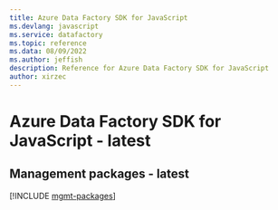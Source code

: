 ```yaml
---
title: Azure Data Factory SDK for JavaScript
ms.devlang: javascript
ms.service: datafactory
ms.topic: reference
ms.data: 08/09/2022
ms.author: jeffish
description: Reference for Azure Data Factory SDK for JavaScript
author: xirzec
---
```

# Azure Data Factory SDK for JavaScript - latest

## Management packages - latest
[!INCLUDE [mgmt-packages](data-factory-mgmt-index.md)]